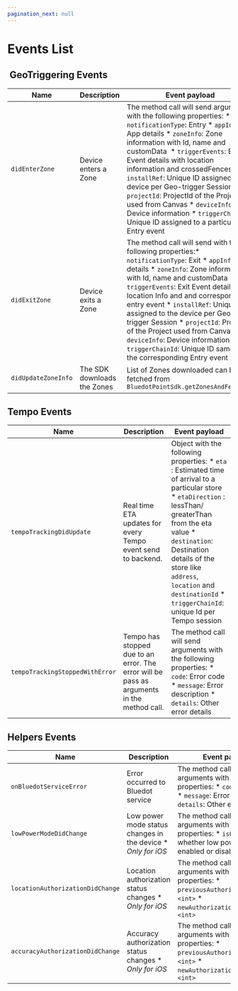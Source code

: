 ```yaml
---
pagination_next: null
---
```


Events List
=====================

 GeoTriggering Events
---------------------

| **Name**           | **Description**             | **Event payload**                                                                                                                                                                                                                                                           |
|--------------------|-----------------------------|-----------------------------------------------------------------------------------------------------------------------------------------------------------------------------------------------------------------------------------------------------------------------------|
| `didEnterZone`     | Device enters a Zone        | The method call will send arguments with the following properties: * `notificationType`: Entry * `appInfo`:  App details * `zoneInfo`: Zone information with Id, name and customData  * `triggerEvents`: Entry Event details with location information and crossedFences * `installRef`: Unique ID assigned to the device per Geo-trigger Session * `projectId`: ProjectId of the Project used from Canvas * `deviceInfo`: Device information * `triggerChainId`: Unique ID assigned to a particular Entry event |
| `didExitZone`      | Device exits a Zone         | The method call will send with the following properties:* `notificationType`: Exit * `appInfo`:  App details * `zoneInfo`: Zone information with Id, name and customData  * `triggerEvents`: Exit Event details with location Info and and corresponding entry event * `installRef`: Unique ID assigned to the device per Geo-trigger Session * `projectId`: ProjectId of the Project used from Canvas * `deviceInfo`: Device information * `triggerChainId`: Unique ID same as the corresponding Entry event                                                             |
| `didUpdateZoneInfo` | The SDK downloads the Zones | List of Zones downloaded can be fetched from `BluedotPointSdk.getZonesAndFences()` |

Tempo Events
------------

| **Name**                        | **Description**                                                                             | **Event payload**                                                                                                                                       |
|---------------------------------|---------------------------------------------------------------------------------------------|---------------------------------------------------------------------------------------------------------------------------------------------------------|
| `tempoTrackingDidUpdate` | Real time ETA updates for every Tempo event send to backend. | Object with the following properties: * `eta` : Estimated time of arrival to a particular store * `etaDirection` : lessThan/ greaterThan from the eta value * `destination`:  Destination details of the store like `address`, `location` and `destinationId` * `triggerChainId`: unique Id per Tempo session|
| `tempoTrackingStoppedWithError` | Tempo has stopped due to an error.  The error will be pass as arguments in the method call. | The method call will send arguments with the following properties: * `code`: Error code * `message`: Error description * `details`: Other error details |

Helpers Events
--------------

| **Name**                         | **Description**                                               | **Event payload**                                                                                                                                       |
|----------------------------------|---------------------------------------------------------------|---------------------------------------------------------------------------------------------------------------------------------------------------------|
| `onBluedotServiceError`          | Error occurred to Bluedot service                             | The method call will send arguments with the following properties: * `code`: Error code * `message`: Error description * `details`: Other error details |
| `lowPowerModeDidChange`          | Low power mode status changes in the device \* _Only for iOS_ | The method call will send arguments with the following properties: * `isLowPowerMode`: whether low power mode is enabled or disabled. `<Bool>`          |
| `locationAuthorizationDidChange` | Location authorization status changes \* _Only for iOS_       | The method call will send arguments with the following properties: * `previousAuthorizationStatus`: `<int>` * `newAuthorizationStatus`: `<int>`         |
| `accuracyAuthorizationDidChange` | Accuracy authorization status changes \* _Only for iOS_       | The method call will send arguments with the following properties: * `previousAuthorizationStatus`: `<int>` * `newAuthorizationStatus`: `<int>`         |